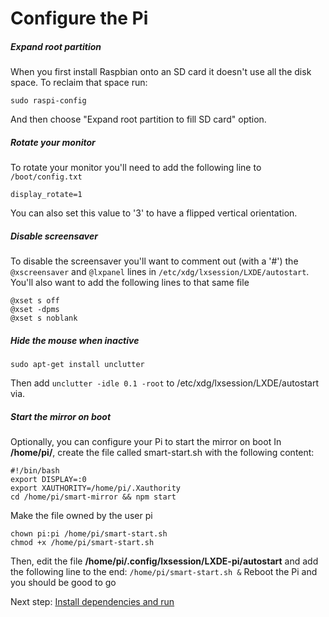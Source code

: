 # Configure the Pi

##### Expand root partition
When you first install Raspbian onto an SD card it doesn't use all the disk space. To reclaim that space run:
```
sudo raspi-config
```
And then choose "Expand root partition to fill SD card" option.

##### Rotate your monitor
To rotate your monitor you'll need to add the following line to `/boot/config.txt`
```
display_rotate=1
```
You can also set this value to '3' to have a flipped vertical orientation.

##### Disable screensaver
To disable the screensaver you'll want to comment out (with a '#') the `@xscreensaver` and `@lxpanel` lines in `/etc/xdg/lxsession/LXDE/autostart`. You'll also want to add the following lines to that same file
```
@xset s off
@xset -dpms
@xset s noblank
```

##### Hide the mouse when inactive
```
sudo apt-get install unclutter
```
Then add `unclutter -idle 0.1 -root` to /etc/xdg/lxsession/LXDE/autostart via.
 
##### Start the mirror on boot
Optionally, you can configure your Pi to start the mirror on boot
In **/home/pi/**, create the file called smart-start.sh with the following content:
```
#!/bin/bash
export DISPLAY=:0
export XAUTHORITY=/home/pi/.Xauthority
cd /home/pi/smart-mirror && npm start
```

Make the file owned by the user pi
```
chown pi:pi /home/pi/smart-start.sh
chmod +x /home/pi/smart-start.sh
```

Then, edit the file **/home/pi/.config/lxsession/LXDE-pi/autostart**
and add the following line to the end:
`/home/pi/smart-start.sh &`
Reboot the Pi and you should be good to go

Next step: [Install dependencies and run](install_dependencies_and_run.md)
